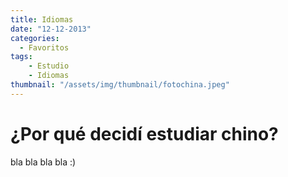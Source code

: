 ```yaml
---
title: Idiomas
date: "12-12-2013"
categories:
  - Favoritos
tags: 
    - Estudio
    - Idiomas
thumbnail: "/assets/img/thumbnail/fotochina.jpeg"
---
```


# ¿Por qué decidí estudiar chino?

bla bla bla bla :)